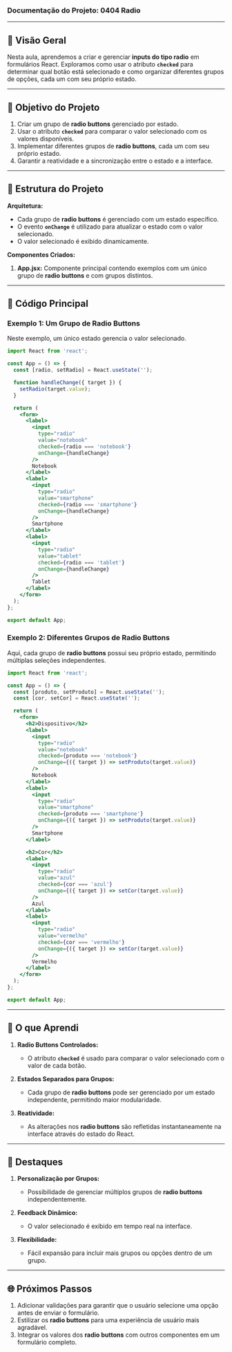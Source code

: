 ### Documentação do Projeto: **0404 Radio**

---

## 📖 Visão Geral

Nesta aula, aprendemos a criar e gerenciar **inputs do tipo radio** em formulários React. Exploramos como usar o atributo **`checked`** para determinar qual botão está selecionado e como organizar diferentes grupos de opções, cada um com seu próprio estado.

---

## 🎯 Objetivo do Projeto

1. Criar um grupo de **radio buttons** gerenciado por estado.
2. Usar o atributo **`checked`** para comparar o valor selecionado com os valores disponíveis.
3. Implementar diferentes grupos de **radio buttons**, cada um com seu próprio estado.
4. Garantir a reatividade e a sincronização entre o estado e a interface.

---

## 📄 Estrutura do Projeto

**Arquitetura:**
- Cada grupo de **radio buttons** é gerenciado com um estado específico.
- O evento **`onChange`** é utilizado para atualizar o estado com o valor selecionado.
- O valor selecionado é exibido dinamicamente.

**Componentes Criados:**
1. **App.jsx:** Componente principal contendo exemplos com um único grupo de **radio buttons** e com grupos distintos.

---

## 🔧 Código Principal

### **Exemplo 1: Um Grupo de Radio Buttons**

Neste exemplo, um único estado gerencia o valor selecionado.

```jsx
import React from 'react';

const App = () => {
  const [radio, setRadio] = React.useState('');

  function handleChange({ target }) {
    setRadio(target.value);
  }

  return (
    <form>
      <label>
        <input
          type="radio"
          value="notebook"
          checked={radio === 'notebook'}
          onChange={handleChange}
        />
        Notebook
      </label>
      <label>
        <input
          type="radio"
          value="smartphone"
          checked={radio === 'smartphone'}
          onChange={handleChange}
        />
        Smartphone
      </label>
      <label>
        <input
          type="radio"
          value="tablet"
          checked={radio === 'tablet'}
          onChange={handleChange}
        />
        Tablet
      </label>
    </form>
  );
};

export default App;
```

### **Exemplo 2: Diferentes Grupos de Radio Buttons**

Aqui, cada grupo de **radio buttons** possui seu próprio estado, permitindo múltiplas seleções independentes.

```jsx
import React from 'react';

const App = () => {
  const [produto, setProduto] = React.useState('');
  const [cor, setCor] = React.useState('');

  return (
    <form>
      <h2>Dispositivo</h2>
      <label>
        <input
          type="radio"
          value="notebook"
          checked={produto === 'notebook'}
          onChange={({ target }) => setProduto(target.value)}
        />
        Notebook
      </label>
      <label>
        <input
          type="radio"
          value="smartphone"
          checked={produto === 'smartphone'}
          onChange={({ target }) => setProduto(target.value)}
        />
        Smartphone
      </label>

      <h2>Cor</h2>
      <label>
        <input
          type="radio"
          value="azul"
          checked={cor === 'azul'}
          onChange={({ target }) => setCor(target.value)}
        />
        Azul
      </label>
      <label>
        <input
          type="radio"
          value="vermelho"
          checked={cor === 'vermelho'}
          onChange={({ target }) => setCor(target.value)}
        />
        Vermelho
      </label>
    </form>
  );
};

export default App;
```

---

## 🧠 O que Aprendi

1. **Radio Buttons Controlados:**
   - O atributo **`checked`** é usado para comparar o valor selecionado com o valor de cada botão.

2. **Estados Separados para Grupos:**
   - Cada grupo de **radio buttons** pode ser gerenciado por um estado independente, permitindo maior modularidade.

3. **Reatividade:**
   - As alterações nos **radio buttons** são refletidas instantaneamente na interface através do estado do React.

---

## 🌟 Destaques

1. **Personalização por Grupos:**
   - Possibilidade de gerenciar múltiplos grupos de **radio buttons** independentemente.

2. **Feedback Dinâmico:**
   - O valor selecionado é exibido em tempo real na interface.

3. **Flexibilidade:**
   - Fácil expansão para incluir mais grupos ou opções dentro de um grupo.

---

## 🌐 Próximos Passos

1. Adicionar validações para garantir que o usuário selecione uma opção antes de enviar o formulário.
2. Estilizar os **radio buttons** para uma experiência de usuário mais agradável.
3. Integrar os valores dos **radio buttons** com outros componentes em um formulário completo.